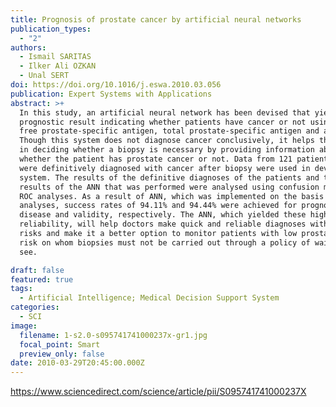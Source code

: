 ```yaml
---
title: Prognosis of prostate cancer by artificial neural networks
publication_types:
  - "2"
authors:
  - Ismail SARITAS
  - Ilker Ali OZKAN
  - Unal SERT
doi: https://doi.org/10.1016/j.eswa.2010.03.056
publication: Expert Systems with Applications
abstract: >+
  In this study, an artificial neural network has been devised that yields a
  prognostic result indicating whether patients have cancer or not using their
  free prostate-specific antigen, total prostate-specific antigen and age data.
  Though this system does not diagnose cancer conclusively, it helps the doctor
  in deciding whether a biopsy is necessary by providing information about
  whether the patient has prostate cancer or not. Data from 121 patients who
  were definitively diagnosed with cancer after biopsy were used in devising the
  system. The results of the definitive diagnoses of the patients and the
  results of the ANN that was performed were analysed using confusion matrix and
  ROC analyses. As a result of ANN, which was implemented on the basis of these
  analyses, success rates of 94.11% and 94.44% were achieved for prognosis of
  disease and validity, respectively. The ANN, which yielded these high rates of
  reliability, will help doctors make quick and reliable diagnoses without any
  risks and make it a better option to monitor patients with low prostate cancer
  risk on whom biopsies must not be carried out through a policy of wait and
  see.

draft: false
featured: true
tags:
  - Artificial Intelligence; Medical Decision Support System
categories:
  - SCI
image:
  filename: 1-s2.0-s095741741000237x-gr1.jpg
  focal_point: Smart
  preview_only: false
date: 2010-03-29T20:45:00.000Z
---
```

<https://www.sciencedirect.com/science/article/pii/S095741741000237X>